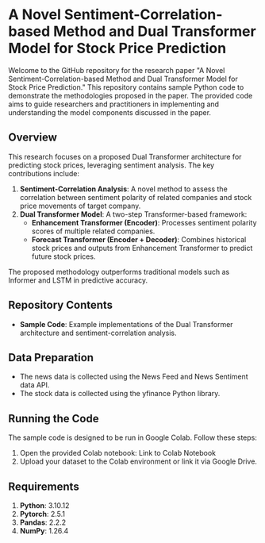 # A Novel Sentiment-Correlation-based Method and Dual Transformer Model for Stock Price Prediction

Welcome to the GitHub repository for the research paper "A Novel Sentiment-Correlation-based Method and Dual Transformer Model for Stock Price Prediction." This repository contains sample Python code to demonstrate the methodologies proposed in the paper. The provided code aims to guide researchers and practitioners in implementing and understanding the model components discussed in the paper.

## Overview
This research focuses on a proposed Dual Transformer architecture for predicting stock prices, leveraging sentiment analysis. The key contributions include:

1. **Sentiment-Correlation Analysis**: A novel method to assess the correlation between sentiment polarity of related companies and stock price movements of target company.
2. **Dual Transformer Model**: A two-step Transformer-based framework:
    - **Enhancement Transformer (Encoder)**: Processes sentiment polarity scores of multiple related companies.
    - **Forecast Transformer (Encoder + Decoder)**: Combines historical stock prices and outputs from Enhancement Transformer to predict future stock prices.

The proposed methodology outperforms traditional models such as Informer and LSTM in predictive accuracy.


## Repository Contents
- **Sample Code**: Example implementations of the Dual Transformer architecture and sentiment-correlation analysis.

## Data Preparation
- The news data is collected using the News Feed and News Sentiment data API.
- The stock data is collected using the yfinance Python library.

## Running the Code
The sample code is designed to be run in Google Colab. Follow these steps:
1. Open the provided Colab notebook: Link to Colab Notebook
2. Upload your dataset to the Colab environment or link it via Google Drive.

## Requirements
1. **Python**: 3.10.12
2. **Pytorch**: 2.5.1
3. **Pandas**: 2.2.2
4. **NumPy**: 1.26.4


